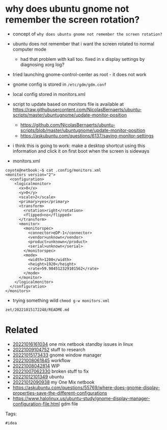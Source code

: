 # why does ubuntu gnome not remember the screen rotation?

- concept of `why does ubuntu gnome not remember the screen rotation?`
- ubuntu does not remember that i want the screen rotated to normal computer mode
  - had that problem with kali too. fixed in x display settings by diagnosing xorg log?
- tried launching gnome-control-center as root - it does not work
- gnome config is stored in `/etc/gdm/gdm.conf`
- local config stored in monitors.xml
- script to update based on monitors file is available at https://raw.githubusercontent.com/NicolasBernaerts/ubuntu-scripts/master/ubuntugnome/update-monitor-position
  - https://github.com/NicolasBernaerts/ubuntu-scripts/blob/master/ubuntugnome/update-monitor-position
  - https://askubuntu.com/questions/6137/saving-monitor-settings
- i think this is going to work: make a desktop shortcut using this information and click it on first boot when the screen is sideways

- monitors.xml
```
coyote@netbook:~$ cat .config/monitors.xml
<monitors version="2">
  <configuration>
    <logicalmonitor>
      <x>0</x>
      <y>0</y>
      <scale>2</scale>
      <primary>yes</primary>
      <transform>
        <rotation>right</rotation>
        <flipped>no</flipped>
      </transform>
      <monitor>
        <monitorspec>
          <connector>eDP-1</connector>
          <vendor>unknown</vendor>
          <product>unknown</product>
          <serial>unknown</serial>
        </monitorspec>
        <mode>
          <width>1200</width>
          <height>1920</height>
          <rate>59.984512329101562</rate>
        </mode>
      </monitor>
    </logicalmonitor>
  </configuration>
</monitors>
```
- trying something wild `chmod g-w monitors.xml`

` zet/20221015172248/README.md `

# Related

- [20221016161034](/zet/20221016161034/README.md) one mix netbook standby issues in linux
- [20221009104752](/zet/20221009104752/README.md) stuff to research
- [20221015173433](/zet/20221015173433/README.md) gnome window manager
- [20221008061845](/zet/20221008061845/README.md) workflow
- [20221008042814](/zet/20221008042814/README.md) WIP
- [20221007062330](/zet/20221007062330/README.md) broken stuff to fix
- [20221012101349](/zet/20221012101349/README.md) ubuntu
- [20221012090938](/zet/20221012090938/README.md) my One Mix netbook
- https://askubuntu.com/questions/55769/where-does-gnome-display-properties-save-the-different-configurations
- https://www.halolinux.us/ubuntu-study/gnome-display-manager-configuration-file.html gdm file

Tags:

    #idea
